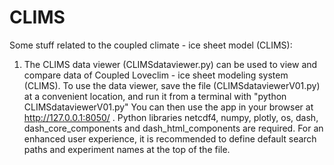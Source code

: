 # CLIMS
Some stuff related to the coupled climate - ice sheet model (CLIMS):

1) The CLIMS data viewer (CLIMSdataviewer.py) can be used to view and compare data of Coupled Loveclim - ice sheet modeling system (CLIMS). To use the data viewer, save the file (CLIMSdataviewerV01.py) at a convenient location, and run it from a terminal with "python CLIMSdataviewerV01.py" You can then use the app in your browser at http://127.0.0.1:8050/ . Python libraries netcdf4, numpy, plotly, os, dash, dash_core_components and  dash_html_components are required. For an enhanced user experience, it is recommended to define default search paths and experiment names at the top of the file.




